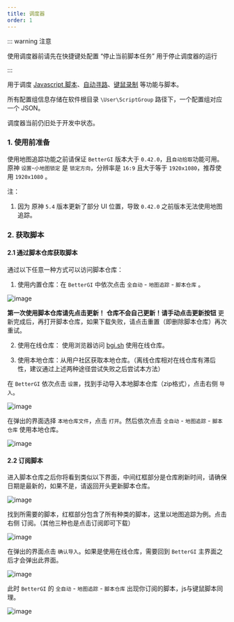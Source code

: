 ```yaml
---
title: 调度器
order: 1
---
```


::: warning 注意

使用调度器前请先在快捷键处配置 “停止当前脚本任务” 用于停止调度器的运行

:::

用于调度 [Javascript 脚本](/feats/autos/jsscript.html)、[自动寻路](/feats/autos/pathing.html)、[键鼠录制](/feats/autos/kmscript.html) 等功能与脚本。

所有配置组信息存储在软件根目录 `\User\ScriptGroup` 路径下，一个配置组对应一个 JSON。


调度器当前仍旧处于开发中状态。

### 1. 使用前准备
使用地图追踪功能之前请保证 `BetterGI` 版本大于 `0.42.0`，且`自动拾取`功能可用。原神 `设置`-`小地图锁定` 是 `锁定方向`，分辨率是  `16:9` 且大于等于 `1920x1080`，推荐使用 `1920x1080` 。

注：

1. 因为 原神 `5.4` 版本更新了部分 UI 位置，导致 `0.42.0` 之前版本无法使用地图追踪。


### 2. 获取脚本
#### 2.1 通过脚本仓库获取脚本

通过以下任意一种方式可以访问脚本仓库：

1. 使用内置仓库：在 `BetterGI` 中依次点击 `全自动` - `地图追踪` - `脚本仓库` 。
   
![image](https://github.com/user-attachments/assets/58f49a84-9dec-485c-a103-b312f325b74d)

**第一次使用脚本仓库请先点击更新！**
**仓库不会自己更新！请手动点击更新按钮**
更新完成后，再打开脚本仓库，如果下载失败，请点击重置（即删除脚本仓库）再次重试。


2. 使用在线仓库： 使用浏览器访问 [bgi.sh](https://bgi.sh) 使用在线仓库。

3. 使用本地仓库：从用户社区获取本地仓库。（离线仓库相对在线仓库有滞后性，建议通过上述两种途径尝试失败之后尝试本方法）

在 `BetterGI` 依次点击 `设置`，找到手动导入本地脚本仓库（zip格式），点击右侧 `导入`。

![image](https://github.com/user-attachments/assets/ebf8261c-393b-446e-ba05-56d8191393ed)

在弹出的界面选择 `本地仓库文件`，点击 `打开`。然后依次点击 `全自动` - `地图追踪` - `脚本仓库` 使用本地仓库。

![image](https://github.com/user-attachments/assets/baf93bff-ecb6-49c6-9295-a046dae7807c)


#### 2.2 订阅脚本
进入脚本仓库之后你将看到类似以下界面，中间红框部分是仓库刷新时间，请确保日期是最新的，如果不是，请返回开头更新脚本仓库。

![image](https://github.com/user-attachments/assets/6bd94dbc-088b-492f-b69b-a1be57b01f06)

找到所需要的脚本，红框部分包含了所有种类的脚本，这里以地图追踪为例。点击右侧 订阅。（其他三种也是点击订阅即可下载）

![image](https://github.com/user-attachments/assets/41433eaf-cae8-4602-82f1-9f8bb9d3b7ef)

在弹出的界面点击 `确认导入`。如果是使用在线仓库，需要回到 `BetterGI` 主界面之后才会弹出此界面。

![image](https://github.com/user-attachments/assets/6e0f86ae-d0a3-4d39-9c3b-dcca4aee66a5)

此时 `BetterGI` 的 `全自动` - `地图追踪` - `脚本仓库` 出现你订阅的脚本，js与键鼠脚本同理。

![image](https://github.com/user-attachments/assets/68ff7fd8-47ef-4934-8845-3950fddc99c7)


